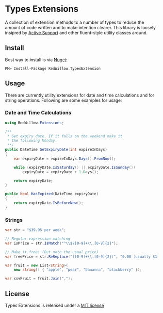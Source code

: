 # Types Extensions

A collection of extension methods to a number of types to reduce the amount of code written and to make intention clearer. This library is loosely insipred by [Active Support](https://github.com/rails/rails/tree/master/activesupport) and other fluent-style utility classes around.

## Install

Best way to install is via [Nuget](https://nuget.org):

```
PM> Install-Package RedWillow.TypesExtension
```

## Usage

There are currently utility extensions for date and time calculations and for string operations. Following are some examples for usage:

### Date and Time Calculations

```C#
using RedWillow.Extensions;

/**
 * Get expiry date. If it falls on the weekend make it
 * the following Monday.
 **/
public DateTime GetExpiryDate(int expireInDays)
{
    var expiryDate = expireInDays.Days().FromNow();

    while (expiryDate.IsSaturday() || expiryDate.IsSunday())
        expiryDate = expiryDate + 1.Days();

    return expiryDate;
}

public bool HasExpired(DateTime expiryDate)
{
    return expiryDate.IsBeforeNow();
}
```

### Strings

```C#
var str = "$39.95 per week";

// Regular expression matching
var isPrice = str.IsMatch("^\\$?[0-9]+\\.[0-9]{2}");

// Make it free! (But note the usual price)
var freePrice = str.ReReplace("([0-9]+\\.[0-9]{2})", "0.00 (usually $1)");

var fruit = new List<string>(
    new string[] { "apple", "pear", "bananna", "blackberry" });

var csvFruit = fruit.Join(",");
```

## License

Types Extensions is released under a [MIT license](http://opensource.org/licenses/MIT)
